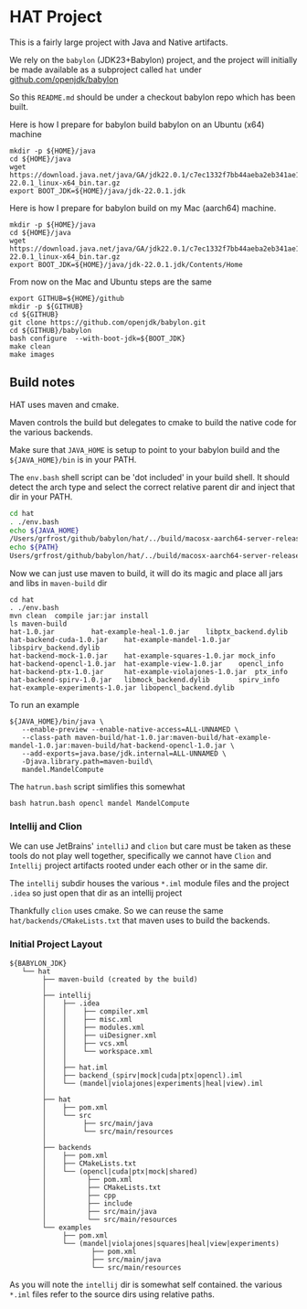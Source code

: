 # HAT Project

This is a fairly large project with Java and Native artifacts.

We rely on the `babylon` (JDK23+Babylon) project, and the project will initially be made available as a subproject
called `hat` under [github.com/openjdk/babylon](https://github.com/openjdk/babylon)

So this `README.md` should be under a checkout babylon repo which has been built.

Here is how I prepare for babylon build babylon on an Ubuntu (x64) machine

```
mkdir -p ${HOME}/java
cd ${HOME}/java
wget https://download.java.net/java/GA/jdk22.0.1/c7ec1332f7bb44aeba2eb341ae18aca4/8/GPL/openjdk-22.0.1_linux-x64_bin.tar.gz
export BOOT_JDK=${HOME}/java/jdk-22.0.1.jdk
```

Here is how I prepare for babylon build on my Mac (aarch64) machine.

```
mkdir -p ${HOME}/java
cd ${HOME}/java
wget https://download.java.net/java/GA/jdk22.0.1/c7ec1332f7bb44aeba2eb341ae18aca4/8/GPL/openjdk-22.0.1_linux-x64_bin.tar.gz
export BOOT_JDK=${HOME}/java/jdk-22.0.1.jdk/Contents/Home
```

From now on the Mac and Ubuntu steps are the same

```
export GITHUB=${HOME}/github
mkdir -p ${GITHUB}
cd ${GITHUB}
git clone https://github.com/openjdk/babylon.git
cd ${GITHUB}/babylon
bash configure  --with-boot-jdk=${BOOT_JDK}
make clean
make images
```

## Build notes

HAT uses maven and cmake.

Maven controls the build but delegates to cmake to build the native code for the various backends.

Make sure that `JAVA_HOME` is setup to point to your babylon build and the `${JAVA_HOME}/bin` is in your PATH.

The `env.bash` shell script can be 'dot included' in your build shell. It should detect the arch type and select the correct relative parent dir and inject that dir in your PATH.

```bash
cd hat
. ./env.bash
echo ${JAVA_HOME}
/Users/grfrost/github/babylon/hat/../build/macosx-aarch64-server-release/jdk
echo ${PATH}
Users/grfrost/github/babylon/hat/../build/macosx-aarch64-server-release/jdk/bin:/usr/local/bin:......
```

Now we can just use maven to build, it will do its magic and place all jars and libs in `maven-build` dir
```
cd hat
. ./env.bash
mvn clean  compile jar:jar install
ls maven-build
hat-1.0.jar			hat-example-heal-1.0.jar	libptx_backend.dylib
hat-backend-cuda-1.0.jar	hat-example-mandel-1.0.jar	libspirv_backend.dylib
hat-backend-mock-1.0.jar	hat-example-squares-1.0.jar	mock_info
hat-backend-opencl-1.0.jar	hat-example-view-1.0.jar	opencl_info
hat-backend-ptx-1.0.jar		hat-example-violajones-1.0.jar	ptx_info
hat-backend-spirv-1.0.jar	libmock_backend.dylib		spirv_info
hat-example-experiments-1.0.jar	libopencl_backend.dylib
```

To run an example
```
${JAVA_HOME}/bin/java \
   --enable-preview --enable-native-access=ALL-UNNAMED \
   --class-path maven-build/hat-1.0.jar:maven-build/hat-example-mandel-1.0.jar:maven-build/hat-backend-opencl-1.0.jar \
   --add-exports=java.base/jdk.internal=ALL-UNNAMED \
   -Djava.library.path=maven-build\
   mandel.MandelCompute
```

The `hatrun.bash` script simlifies this somewhat

```
bash hatrun.bash opencl mandel MandelCompute
```

### Intellij and Clion
We can use JetBrains' `intelliJ` and `clion` but care must be taken as these tools
do not play well together, specifically we cannot have `Clion` and `Intellij`
project artifacts rooted under each other or in the same dir.

The `intellij` subdir houses the various `*.iml` module files and the project `.idea` so
just open that dir as an intellij project

Thankfully `clion` uses cmake. So we can reuse the same `hat/backends/CMakeLists.txt` that
maven uses to build the backends.

### Initial Project Layout

```
${BABYLON_JDK}
   └── hat
        ├── maven-build (created by the build)
        │
        ├── intellij
        │    ├── .idea
        │    │    ├── compiler.xml
        │    │    ├── misc.xml
        │    │    ├── modules.xml
        │    │    ├── uiDesigner.xml
        │    │    ├── vcs.xml
        │    │    └── workspace.xml
        │    │
        │    ├── hat.iml
        │    ├── backend_(spirv|mock|cuda|ptx|opencl).iml
        │    └── (mandel|violajones|experiments|heal|view).iml
        │
        ├── hat
        │    ├── pom.xml
        │    └── src
        │         ├── src/main/java
        │         └── src/main/resources
        │
        ├── backends
        │    ├── pom.xml
        │    ├── CMakeLists.txt
        │    └── (opencl|cuda|ptx|mock|shared)
        │          ├── pom.xml
        │          ├── CMakeLists.txt
        │          ├── cpp
        │          ├── include
        │          ├── src/main/java
        │          └── src/main/resources
        └── examples
             ├── pom.xml
             └── (mandel|violajones|squares|heal|view|experiments)
                    ├── pom.xml
                    ├── src/main/java
                    └── src/main/resources
```
As you will note the `intellij` dir is somewhat self contained.  the various `*.iml`
files refer to the source dirs using relative paths.
